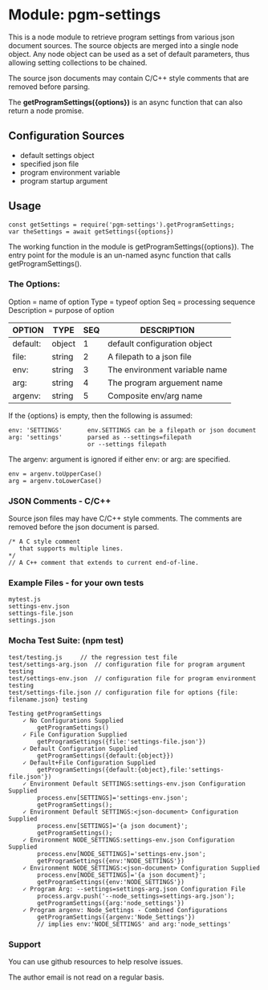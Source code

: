 ﻿
# Module: pgm-settings

This is a node module to retrieve program settings from various json document sources. The source objects are merged into a single node object. Any node object can be used as a set of default parameters, thus allowing setting collections to be chained.

The source json documents may contain C/C++ style comments that are removed before parsing.

The **getProgramSettings({options})** is an async function that can also return a node promise.

## Configuration Sources

* default settings object
* specified json file
* program environment variable
* program startup argument

## Usage

    const getSettings = require('pgm-settings').getProgramSettings;
    var theSettings = await getSettings({options})

The working function in the module is getProgramSettings({options}).
The entry point for the module is an un-named async function that 
calls getProgramSettings().

### The Options:

Option = name of option
Type = typeof option
Seq = processing sequence
Description = purpose of option

| OPTION   | TYPE  | SEQ | DESCRIPTION  |
|--|--|--|--|
| default: | object | 1 | default configuration object |
| file:    | string | 2 | A filepath to a json file |
| env:     | string | 3 | The environment variable name |
| arg:     | string | 4 | The program arguement name |
| argenv:  | string | 5 | Composite env/arg name |

If the {options} is empty, then the following is assumed:

    env: 'SETTINGS'       env.SETTINGS can be a filepath or json document
    arg: 'settings'       parsed as --settings=filepath
                          or --settings filepath

The argenv: argument is ignored if either env: or arg: are specified.

    env = argenv.toUpperCase()
    arg = argenv.toLowerCase()

### JSON Comments - C/C++

Source json files may have C/C++ style comments. The comments are removed before the json document is parsed.

    /* A C style comment
       that supports multiple lines.
    */
    // A C++ comment that extends to current end-of-line.

### Example Files - for your own tests
    mytest.js
    settings-env.json
    settings-file.json
    settings.json

### Mocha Test Suite: (npm test)

    test/testing.js		// the regression test file
    test/settings-arg.json	// configuration file for program argument testing
    test/settings-env.json	// configuration file for program environment testing
    test/settings-file.json	// configuration file for options {file: filename.json} testing

    Testing getProgramSettings
        ✓ No Configurations Supplied
            getProgramSettings()
        ✓ File Configuration Supplied
            getProgramSettings({file:'settings-file.json'})
        ✓ Default Configuration Supplied
            getProgramSettings({default:{object}})
        ✓ Default+File Configuration Supplied
            getProgramSettings({default:{object},file:'settings-file.json'})
        ✓ Environment Default SETTINGS:settings-env.json Configuration Supplied
            process.env[SETTINGS]='settings-env.json';
            getProgramSettings();
        ✓ Environment Default SETTINGS:<json-document> Configuration Supplied
            process.env[SETTINGS]='{a json document}';
            getProgramSettings();
        ✓ Environment NODE_SETTINGS:settings-env.json Configuration Supplied
            process.env[NODE_SETTINGS]='settings-env.json';
            getProgramSettings({env:'NODE_SETTINGS'})
        ✓ Environment NODE_SETTINGS:<json-document> Configuration Supplied
            process.env[NODE_SETTINGS]='{a json document}';
            getProgramSettings({env:'NODE_SETTINGS'})
        ✓ Program Arg: --settings=settings-arg.json Configuration File
            process.argv.push('--node_settings=settings-arg.json');
            getProgramSettings({arg:'node_settings'})
        ✓ Program argenv: Node_Settings - Combined Configurations
            getProgramSettings({argenv:'Node_Settings'})
            // implies env:'NODE_SETTINGS' and arg:'node_settings'

### Support

You can use github resources to help resolve issues.

The author email is not read on a regular basis.



